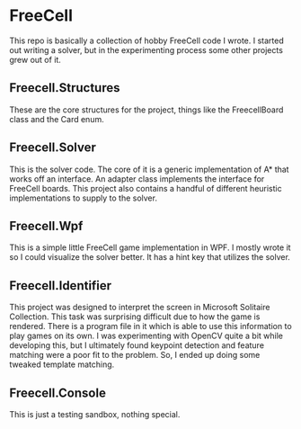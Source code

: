 # FreeCell
This repo is basically a collection of hobby FreeCell code I wrote. I started out writing a solver, but in the experimenting process some other projects grew out of it.
## Freecell.Structures
These are the core structures for the project, things like the FreecellBoard class and the Card enum.
## Freecell.Solver
This is the solver code. The core of it is a generic implementation of A* that works off an interface. An adapter class implements the interface for FreeCell boards. This project also contains a handful of different heuristic implementations to supply to the solver.
## Freecell.Wpf
This is a simple little FreeCell game implementation in WPF. I mostly wrote it so I could visualize the solver better. It has a hint key that utilizes the solver.
## Freecell.Identifier
This project was designed to interpret the screen in Microsoft Solitaire Collection. This task was surprising difficult due to how the game is rendered. There is a program file in it which is able to use this information to play games on its own. I was experimenting with OpenCV quite a bit while developing this, but I ultimately found keypoint detection and feature matching were a poor fit to the problem. So, I ended up doing some tweaked template matching.
## Freecell.Console
This is just a testing sandbox, nothing special.
